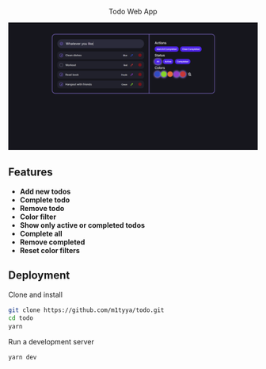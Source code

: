 <p align='center'>Todo Web App</p>

![Screenshot](./public/app.png)

## Features

- **Add new todos**
- **Complete todo**
- **Remove todo**
- **Color filter**
- **Show only active or completed todos**
- **Complete all**
- **Remove completed**
- **Reset color filters**

## Deployment

Clone and install
```bash
git clone https://github.com/m1tyya/todo.git
cd todo
yarn
```

Run a development server
```bash
yarn dev
```